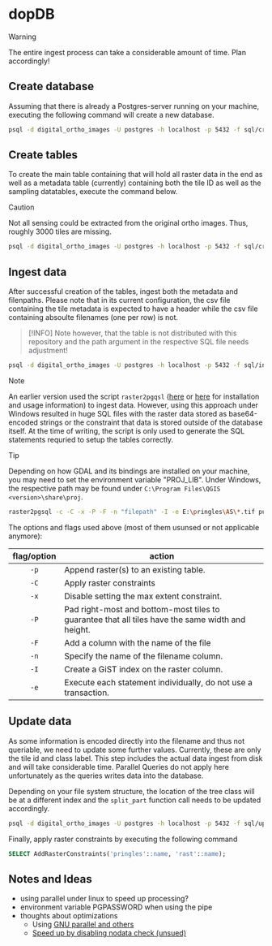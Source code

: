 # dopDB

> [!WARNING]
> The entire ingest process can take a considerable amount of time. Plan accordingly!

## Create database

Assuming that there is already a Postgres-server running on your machine, executing the following command will create a new database.

```bash
psql -d digital_ortho_images -U postgres -h localhost -p 5432 -f sql/create_database.sql
```

## Create tables

To create the main table containing that will hold all raster data in the end as well as a metadata table (currently) containing both the tile ID as well as the sampling datatables, execute the command below.

> [!CAUTION]
> Not all sensing could be extracted from the original ortho images. Thus, roughly 3000 tiles are missing.

```bash
psql -d digital_ortho_images -U postgres -h localhost -p 5432 -f sql/create_tables.sql
```

## Ingest data

After successful creation of the tables, ingest both the metadata and filenpaths. Please note that in its current configuration, the csv file containing the tile metadata is expected to have a header while the csv file containing absoulte filenames (one per row) is not.

> [!INFO]
> Note however, that the table is not distributed with this repository and the path argument in the respective SQL file needs adjustment!

```bash
psql -d digital_ortho_images -U postgres -h localhost -p 5432 -f sql/ingest.sql
```

> [!NOTE]
> An earlier version used the script `raster2pgqsl` ([here](https://postgis.net/docs/using_raster_dataman.html) or [here](https://postgis.net/workshops/de/postgis-intro/rasters.html) for installation and usage information) to ingest data. However, using this approach under Windows resulted in huge SQL files with the raster data stored as base64-encoded strings or the constraint that data is stored outside of the database itself. At the time of writing, the script is only used to generate the SQL statements requried to setup the tables correctly.

> [!TIP]
> Depending on how GDAL and its bindings are installed on your machine, you may need to set the environment variable "PROJ_LIB". Under Windows, the respective path may be found under `C:\Program Files\QGIS <version>\share\proj`.

```bash
raster2pgsql -c -C -x -P -F -n "filepath" -I -e E:\pringles\AS\*.tif public.pringles
```

The options and flags used above (most of them usunsed or not applicable anymore):

| **flag/option** | **action**                                                                                       |
|:---------------:|--------------------------------------------------------------------------------------------------|
|       `-p`      | Append raster(s) to an existing table.                                                           |
|       `-C`      | Apply raster constraints                                                                         |
|       `-x`      | Disable setting the max extent constraint.                                                       |
|       `-P`      | Pad right-most and bottom-most tiles to guarantee that all tiles have the same width and height. |
|       `-F`      | Add a column with the name of the file                                                           |
|       `-n`      | Specify the name of the filename column.                                                         |
|       `-I`      | Create a GiST index on the raster column.                                                        |
|       `-e`      | Execute each statement individually, do not use a transaction.                                   |

## Update data

As some information is encoded directly into the filename and thus not queriable, we need to update some further values. Currently, these are only the tile id and class label. This step includes the actual data ingest from disk and will take considerable time. Parallel Queries do not apply here unfortunately as the queries writes data into the database.

Depending on your file system structure, the location of the tree class will be at a different index and the `split_part` function call needs to be updated accordingly.

```bash
psql -d digital_ortho_images -U postgres -h localhost -p 5432 -f sql/update_columns.sql
```

Finally, apply raster constraints by executing the following command

```SQL
SELECT AddRasterConstraints('pringles'::name, 'rast'::name);
```

## Notes and Ideas

- using parallel under linux to speed up processing?
- environment variable PGPASSWORD when using the pipe
- thoughts about optimizations
  - Using [GNU parallel and others](https://gis.stackexchange.com/questions/187796/how-to-speed-up-raster2pgsql)
  - [Speed up by disabling nodata check (unsued)](https://github.com/janne-alatalo/slow-raster2pgsql-workaround)
